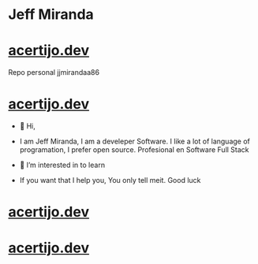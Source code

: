 # Jeff Miranda

# [acertijo.dev](https://www.acertijo.dev/)

Repo personal jjmirandaa86

# [acertijo.dev](https://www.acertijo.dev/)

- 👋 Hi, 
-    I am Jeff Miranda, I am a develeper Software. I like a lot of language of programation, I prefer open source. Profesional en Software Full Stack
- 👀 I’m interested in to learn

- If you want that I help you, You only tell meit. Good luck


# [acertijo.dev](https://www.acertijo.dev/)

# [acertijo.dev](https://www.acertijo.dev/)
<!---
jjmirandaa86/jjmirandaa86 is a ✨ special ✨ repository because its `README.md` (this file) appears on your GitHub profile.
You can click the Preview link to take a look at your changes.
--->
